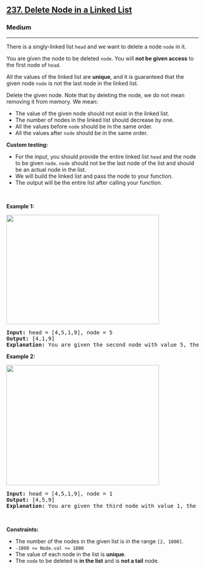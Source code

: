 <h2><a href="https://leetcode.com/problems/delete-node-in-a-linked-list/">237. Delete Node in a Linked List</a></h2><h3>Medium</h3><hr><div style="user-select: auto;"><p style="user-select: auto;">There is a singly-linked list <code style="user-select: auto;">head</code> and we want to delete a node <code style="user-select: auto;">node</code> in it.</p>

<p style="user-select: auto;">You are given the node to be deleted <code style="user-select: auto;">node</code>. You will <strong style="user-select: auto;">not be given access</strong> to the first node of <code style="user-select: auto;">head</code>.</p>

<p style="user-select: auto;">All the values of the linked list are <strong style="user-select: auto;">unique</strong>, and it is guaranteed that the given node <code style="user-select: auto;">node</code> is not the last node in the linked list.</p>

<p style="user-select: auto;">Delete the given node. Note that by deleting the node, we do not mean removing it from memory. We mean:</p>

<ul style="user-select: auto;">
	<li style="user-select: auto;">The value of the given node should not exist in the linked list.</li>
	<li style="user-select: auto;">The number of nodes in the linked list should decrease by one.</li>
	<li style="user-select: auto;">All the values before <code style="user-select: auto;">node</code> should be in the same order.</li>
	<li style="user-select: auto;">All the values after <code style="user-select: auto;">node</code> should be in the same order.</li>
</ul>

<p style="user-select: auto;"><strong style="user-select: auto;">Custom testing:</strong></p>

<ul style="user-select: auto;">
	<li style="user-select: auto;">For the input, you should provide the entire linked list <code style="user-select: auto;">head</code> and the node to be given <code style="user-select: auto;">node</code>. <code style="user-select: auto;">node</code> should not be the last node of the list and should be an actual node in the list.</li>
	<li style="user-select: auto;">We will build the linked list and pass the node to your function.</li>
	<li style="user-select: auto;">The output will be the entire list after calling your function.</li>
</ul>

<p style="user-select: auto;">&nbsp;</p>
<p style="user-select: auto;"><strong class="example" style="user-select: auto;">Example 1:</strong></p>
<img alt="" src="https://assets.leetcode.com/uploads/2020/09/01/node1.jpg" style="width: 400px; height: 286px; user-select: auto;">
<pre style="position: relative; user-select: auto;"><strong style="user-select: auto;">Input:</strong> head = [4,5,1,9], node = 5
<strong style="user-select: auto;">Output:</strong> [4,1,9]
<strong style="user-select: auto;">Explanation: </strong>You are given the second node with value 5, the linked list should become 4 -&gt; 1 -&gt; 9 after calling your function.
<div class="open_grepper_editor" title="Edit &amp; Save To Grepper" style="user-select: auto;"></div></pre>

<p style="user-select: auto;"><strong class="example" style="user-select: auto;">Example 2:</strong></p>
<img alt="" src="https://assets.leetcode.com/uploads/2020/09/01/node2.jpg" style="width: 400px; height: 315px; user-select: auto;">
<pre style="position: relative; user-select: auto;"><strong style="user-select: auto;">Input:</strong> head = [4,5,1,9], node = 1
<strong style="user-select: auto;">Output:</strong> [4,5,9]
<strong style="user-select: auto;">Explanation: </strong>You are given the third node with value 1, the linked list should become 4 -&gt; 5 -&gt; 9 after calling your function.
<div class="open_grepper_editor" title="Edit &amp; Save To Grepper" style="user-select: auto;"></div></pre>

<p style="user-select: auto;">&nbsp;</p>
<p style="user-select: auto;"><strong style="user-select: auto;">Constraints:</strong></p>

<ul style="user-select: auto;">
	<li style="user-select: auto;">The number of the nodes in the given list is in the range <code style="user-select: auto;">[2, 1000]</code>.</li>
	<li style="user-select: auto;"><code style="user-select: auto;">-1000 &lt;= Node.val &lt;= 1000</code></li>
	<li style="user-select: auto;">The value of each node in the list is <strong style="user-select: auto;">unique</strong>.</li>
	<li style="user-select: auto;">The <code style="user-select: auto;">node</code> to be deleted is <strong style="user-select: auto;">in the list</strong> and is <strong style="user-select: auto;">not a tail</strong> node.</li>
</ul>
</div>